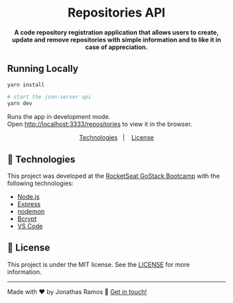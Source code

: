 <h1 align="center">
    Repositories API
</h1>

<h4 align="center">
  A code repository registration application that allows users to create, update and remove repositories with simple information and to like it in case of appreciation.
</h4>

## Running Locally

```sh
yarn install

# start the json-server api
yarn dev
```

Runs the app in development mode.<br>
Open [http://localhost:3333/repositories](http://localhost:3333/repositories) to view it in the browser.

<p align="center">
  <a href="#rocket-technologies">Technologies</a>&nbsp;&nbsp;&nbsp;|&nbsp;&nbsp;&nbsp;
  <a href="#memo-license">License</a>
</p>

## :rocket: Technologies

This project was developed at the [RocketSeat GoStack Bootcamp](https://rocketseat.com.br/bootcamp) with the following technologies:

- [Node.js][nodejs]
- [Express](https://expressjs.com/)
- [nodemon](https://nodemon.io/)
- [Bcrypt](https://www.npmjs.com/package/bcrypt)
- [VS Code][vc]

## :memo: License

This project is under the MIT license. See the [LICENSE](https://github.com/ograndej/desafio-conceitos-node/blob/master/LICENSE) for more information.

---

Made with ♥ by Jonathas Ramos :wave: [Get in touch!](https://www.linkedin.com/in/jonathasramos/)

[nodejs]: https://nodejs.org/
[yarn]: https://yarnpkg.com/
[vc]: https://code.visualstudio.com/
[vceditconfig]: https://marketplace.visualstudio.com/items?itemName=EditorConfig.EditorConfig
[vceslint]: https://marketplace.visualstudio.com/items?itemName=dbaeumer.vscode-eslint
